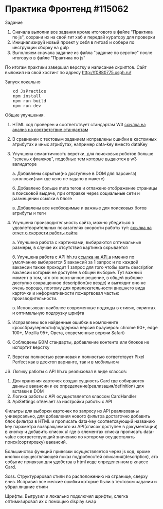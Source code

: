 # Практика Фронтенд #115062
Задание
1. Сначала выполни все задания кроме итогового в файле "Практика по js", сохрани их на свой гит хаб и передай куратору для проверки
2. Инициализируй новый проект у себя в гитхаб и собери по инструкции сборку на gulp
3. Выполняем сначала задание из файла "задание по верстке" после итоговую в файле "Практика по js"

По итогам практики завершил верстку и написание скриптов.
Сайт выложил на свой хостинг по адресу http://f0880775.xsph.ru/

Запуск локально
<pre>
   cd JsPractice
   npm install
   npm run build
   npm run dev
</pre>


Общие улучшения.
1. HTML код проверен и соответствует стандартам W3 [ссылка на анализ на соответствие стандартам](https://validator.w3.org/check?uri=http%3A%2F%2Ff0880775.xsph.ru%2F&charset=%28detect+automatically%29&doctype=Inline&group=0)
2. В сравнении с тестовым заданием исправлены ошибки в кастомных атрибутах и иных атрибутах, например data-key вместо dataKey
3. Улучшена семантичность верстки, для поисковых роботов больше "зеленых флажков", подобные тем которые выдаются в w3 валидаторе

   a. Добавлены скрытые(но доступные в DOM для парсинга) заголовки(там где явно не задано в макете)

   б. Добавлено больше meta тегов и отлажено отображение страницы в поисковой выдаче, при отправке через социальные сети и размещении ссылки в блоге

   в. Добавлены все необходимые и важные для поисковых ботов атрибуты и теги
5. Улучшена производительность сайта, можно убедиться в удовлетворительных показателях скорости работы тут: [ссылка на отчет о скорости работы сайта](https://pagespeed.web.dev/analysis/http-f0880775-xsph-ru/mx4ri7vayp?form_factor=desktop )

   a. Улучшена работа с картинками, выбираются оптимальные размеры, в случае их отсутствия картинка скрывается

   б. Улучшена работа с API hh.ru [ссылка на API](https://github.com/hhru/api/blob/master/docs/vacancies.md),а именно по умолчанию выбирается 5 вакансий за 1 запрос и по каждой вакансии также проходит 1 запрос для того чтобы взять description вакансии который не доступен в общей выборке. Тут важный момент в том, что это осознанное решение, в общей выборке доступно сокращенное description(не везде) и выглядит оно не очень хорошо, поэтому для привлекательности внешнего вида карточки и информативности пожертвовал частью производительности.

   в. Использовал наиболее современные подходы в стилях, скриптах и оптимальную подгрузку шрифта
7. Исправлены все найденные ошибки в компоненте кроссбраузерности(поддержка версий браузеров: chrome 90+, edge 100+, Mozilla 95+, Opera, современные версии Safari)
8. Соблюдены БЭМ стандарты, добавление контента или блоков не испортит верстку
9. Верстка полностью резиновая и полностью сответствует Pixel Perfect как в десктоп варианте, так и в мобильном


JS.
Логику работы с API hh.ru реализовал в виде классов:
1. Для хранения карточек создал сущность Card где собираются данные вакансии и ее определение(реализация/definition) для вставки в DOM
2. Логика работы с API осуществляется классом CardHandler
3. ApiSettings отвечает за настройки работы c API

Фильтры для выборки карточек по запросу из API реализованы универсально, для добавления нового фильтра достаточно добавить блок фильтра в HTML и прописать data-key соответсвующий названию key параметра возвращаемого из API(список доступен в документации) в кнопку и добавить список ul где в элементах списка прописать data-value соответствующий значению по которому осуществлять поиск(сортировку) вакансий.

Большинство функций привязки осуществляется через js код, кроме кнопки осуществляющей показ подробностей описания(description), это событие привязал для удобства в html коде определенном в классе Card.


Scss.
Структурировал стили по расположению на странице, сверху вниз.
Исправил все мелкие ошибки которые были в тестовом задании и убрал лишние стили


Шрифты.
Выгрузил и локально подключил шрифты, слегка оптимизировал их с помощью display swap   
